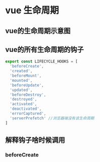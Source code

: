 # vue 生命周期

## vue的生命周期示意图


## vue的所有生命周期的钩子
```js @/src/shared/constants.js
export const LIFECYCLE_HOOKS = [
  'beforeCreate',
  'created',
  'beforeMount',
  'mounted',
  'beforeUpdate',
  'updated',
  'beforeDestroy',
  'destroyed',
  'activated',
  'deactivated',
  'errorCaptured',
  'serverPrefetch' //浏览器端没有该生命周期
]
```
## 解释钩子啥时候调用

###  beforeCreate
